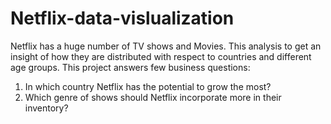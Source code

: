 # Netflix-data-vislualization

Netflix has a huge number of TV shows and Movies. 
This analysis to get an insight of how they are distributed with respect to countries and different age groups.
This project answers few business questions:
  1. In which country Netflix has the potential to grow the most?
  2. Which genre of shows should Netflix incorporate more in their inventory?
